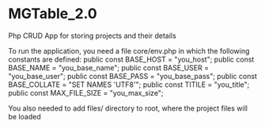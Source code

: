# MGTable_2.0
Php CRUD App for storing projects and their details

To run the application, you need a file core/env.php
in which the following constants are defined:
    public const BASE_HOST = "you_host";
    public const BASE_NAME = "you_base_name";
    public const BASE_USER = "you_base_user";
    public const BASE_PASS = "you_base_pass";
    public const BASE_COLLATE = "SET NAMES 'UTF8'";
    public const TITILE = "you_title";
    public const MAX_FILE_SIZE = "you_max_size";

You also needed to add files/ directory to root,
where the project files will be loaded